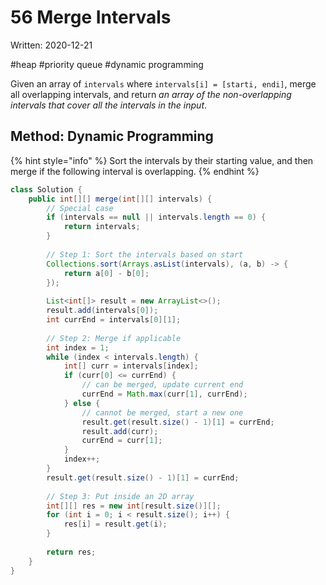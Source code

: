 # 56 Merge Intervals

Written: 2020-12-21

\#heap \#priority queue \#dynamic programming

 Given an array of `intervals` where `intervals[i] = [starti, endi]`, merge all overlapping intervals, and return _an array of the non-overlapping intervals that cover all the intervals in the input_.

## Method: Dynamic Programming

{% hint style="info" %}
Sort the intervals by their starting value, and then merge if the following interval is overlapping.
{% endhint %}

```java
class Solution {
    public int[][] merge(int[][] intervals) {
        // Special case
        if (intervals == null || intervals.length == 0) {
            return intervals;
        }
        
        // Step 1: Sort the intervals based on start
        Collections.sort(Arrays.asList(intervals), (a, b) -> {
            return a[0] - b[0];
        });
        
        List<int[]> result = new ArrayList<>();
        result.add(intervals[0]);
        int currEnd = intervals[0][1];
        
        // Step 2: Merge if applicable
        int index = 1;
        while (index < intervals.length) {
            int[] curr = intervals[index];
            if (curr[0] <= currEnd) {
                // can be merged, update current end
                currEnd = Math.max(curr[1], currEnd);
            } else {
                // cannot be merged, start a new one
                result.get(result.size() - 1)[1] = currEnd;
                result.add(curr);
                currEnd = curr[1];
            }
            index++;
        }
        result.get(result.size() - 1)[1] = currEnd;
        
        // Step 3: Put inside an 2D array
        int[][] res = new int[result.size()][];
        for (int i = 0; i < result.size(); i++) {
            res[i] = result.get(i);
        }
        
        return res;
    }
}
```

